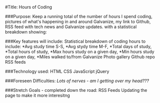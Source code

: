 #Title: Hours of Coding

###Purpose:
Keep a running total of the number of hours I spend coding, pictures of what's happening in and around Galvanize, my link to Github, RSS feed with tech news and Galvanize updates.
with a statistical breakdown showing:

###Key features will include:
Statistical breakdown of coding hours to include:
    *Avg study time S-S,
    *Avg stydy time M-F,
    *Total days of study,
    *Total hours of study,
    *Max hours study on a given day,
    *Min hours study on a given day,
    *Miles walked to/from Galvanize
Photo gallery
Github repo
RSS feeds

###Technology used:
HTML
CSS
JavaScript
jQuery

###Foreseen Difficulties:
*Lots of nerves - am I getting over my head???*

###Stretch Goals - completed down the road:
RSS Feeds
Updating the page to make it more interesitng